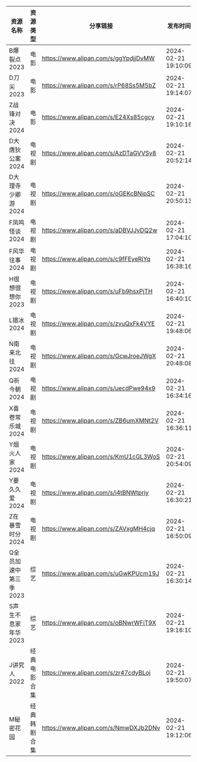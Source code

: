 | 资源名称          | 资源类型   | 分享链接                                 | 发布时间                |
| ------------- | ------ | ------------------------------------ | ------------------- |
| B爆裂点2023      | 电影     | https://www.alipan.com/s/ggYpdjjDvMW | 2024-02-21 19:10:09 |
| D刀尖2023       | 电影     | https://www.alipan.com/s/rP68Ss5M5bZ | 2024-02-21 19:14:07 |
| Z战锋对决2024     | 电影     | https://www.alipan.com/s/E24Xs85cgcy | 2024-02-21 19:10:16 |
| D大唐狄公案2024    | 电视剧    | https://www.alipan.com/s/AzDTaGVVSy8 | 2024-02-21 20:52:14 |
| D大理寺少卿游2024   | 电视剧    | https://www.alipan.com/s/oGEKcBNipSC | 2024-02-21 20:50:13 |
| F凤鸣怪谈2024     | 电视剧    | https://www.alipan.com/s/aDBVJJyDQ2w | 2024-02-21 17:04:10 |
| F风华往事2024     | 电视剧    | https://www.alipan.com/s/c9fFEyeRjYq | 2024-02-21 16:38:16 |
| H很想很想你2023    | 电视剧    | https://www.alipan.com/s/uFb9hsxPjTH | 2024-02-21 16:40:10 |
| L猎冰2024       | 电视剧    | https://www.alipan.com/s/zvuQxFk4VYE | 2024-02-21 19:48:06 |
| N南来北往2024     | 电视剧    | https://www.alipan.com/s/GcwJroeJWgX | 2024-02-21 20:48:08 |
| Q祈今朝2024      | 电视剧    | https://www.alipan.com/s/uecdPwe94x9 | 2024-02-21 16:34:16 |
| X喜卷常乐城2024    | 电视剧    | https://www.alipan.com/s/ZB6umXMNt2V | 2024-02-21 16:36:11 |
| Y烟火人家2024     | 电视剧    | https://www.alipan.com/s/KmU1cGL3WoS | 2024-02-21 20:54:09 |
| Y要久久爱2024     | 电视剧    | https://www.alipan.com/s/i4tBNWtpriy | 2024-02-21 16:30:21 |
| Z在暴雪时分2024    | 电视剧    | https://www.alipan.com/s/ZAVxgMH4cjq | 2024-02-21 16:50:09 |
| Q全员加速中第三季2023 | 综艺     | https://www.alipan.com/s/uGwKPUcm19J | 2024-02-21 16:30:14 |
| S声生不息家年华2023  | 综艺     | https://www.alipan.com/s/oBNwrWFiT9X | 2024-02-21 19:16:10 |
| J讲究人2022      | 经典电影合集 | https://www.alipan.com/s/zr47cdyBLoj | 2024-02-21 19:50:07 |
| M秘密花园         | 经典韩剧合集 | https://www.alipan.com/s/NmwDXJb2DNv | 2024-02-21 19:12:06 |
